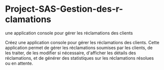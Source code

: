 # Project-SAS-Gestion-des-r-clamations
une application console pour gérer les réclamations des clients


Créez une application console pour gérer les réclamations des clients. Cette application permet de gérer les réclamations soumises par les clients, de les traiter, de les modifier si nécessaire, d'afficher les détails des réclamations, et de générer des statistiques sur les réclamations résolues ou en attente.
